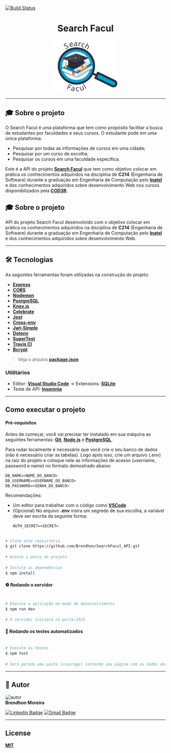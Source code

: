 [![Build Status](https://travis-ci.com/Brendhon/SearchFacul_API.svg?branch=main)](https://travis-ci.com/Brendhon/SearchFacul_API)

<div style="text-align:center">
    <h1>Search Facul</h1>
    <img src="src\assets\logo.svg" width="200px;" alt="logo"/>
</div>

---

## 🎓 Sobre o projeto

O Search Facul é uma plataforma que tem como propósito facilitar a busca de estudantes por faculdades e seus cursos. O estudante pode em uma única plataforma: 
 - Pesquisar por todas as informações de cursos em uma cidade;
 - Pesquisar por um curso de escolha;
 - Pesquisar os cursos em uma faculdade específica.

Este é a API do projeto **[Search Facul](https://github.com/Brendhon/SearchFacul_Web)** que tem como objetivo colocar em prática os conhecimentos adquiridos na disciplina de **C214** (Engenharia de Software) durante a graduação em Engenharia de Computação pelo **[Inatel](https://inatel.br/home/)** e dos conhecimentos adquiridos sobre desenvolvimento Web nos cursos disponibilizados pela **[COD3R](https://www.cod3r.com.br/)**.

## 🎓 Sobre o projeto

API do projeto Search Facul desenvolvido com o objetivo colocar em prática os conhecimentos adquiridos na disciplina de **C214** (Engenharia de Software) durante a graduação em Engenharia de Computação pelo **[Inatel](https://inatel.br/home/)** e dos conhecimentos adquiridos sobre desenvolvimento Web.

---

## 🛠 Tecnologias

As seguintes ferramentas foram utilizadas na construção do projeto:

 - **[Express](https://expressjs.com/pt-br/)**
 - **[CORS](https://expressjs.com/en/resources/middleware/cors.html)**
 - **[Nodemon](https://nodemon.io/)**
 - **[PostgreSQL](https://www.postgresql.org/)**
 - **[Knex.js](http://knexjs.org/)**
 - **[Celebrate](https://github.com/arb/celebrate)**
 - **[Jest](https://jestjs.io/)**
 - **[Cross-env](https://github.com/kentcdodds/cross-env)**
 - **[Jwt-Simple](https://github.com/hokaccha/node-jwt-simple)**
 - **[Dotenv](https://github.com/motdotla/dotenv)**
 - **[SuperTest](https://github.com/visionmedia/supertest)**
 - **[Travis CI](https://travis-ci.com/)**
 - **[Bcrypt](https://github.com/kelektiv/node.bcrypt.js/)**
> Veja o arquivo  **[package.json](https://github.com/Brendhon/SearchFacul_API/blob/main/package.json)**

### Utilitários
- Editor:  **[Visual Studio Code](https://code.visualstudio.com/)**  → Extensions:  **[SQLite](https://marketplace.visualstudio.com/items?itemName=alexcvzz.vscode-sqlite)**
- Teste de API:  **[Insomnia](https://insomnia.rest/)**
---
## Como executar o projeto

#### Pré-requisitos

Antes de começar, você vai precisar ter instalado em sua máquina as seguintes ferramentas:
**[Git](https://git-scm.com)**, **[Node.js](https://nodejs.org/en/)** e **[PostgreSQL](https://www.postgresql.org/)**.<br> 

Para rodar localmente é necessário que você crie o seu banco de dados (não é necessário criar as tabelas). Logo após isso, crie um arquivo (.env) na raiz do projeto e coloque nele as informações de acesso (username, password e name) no formato demostrado abaixo: 
```
DB_NAME=<NOME_DO_BANCO>
DB_USERNAME=<USERNAME_DO_BANCO>
DB_PASSWORD=<SENHA_DO_BANCO>
```

Recomendações:
* Um editor para trabalhar com o código como **[VSCode](https://code.visualstudio.com/)**
* (Opcional) No arquivo **.env** insira um segredo de sua escolha, a variável deve ser escrita da seguinte forma:
    ```
    AUTH_SECRET=<SECRET>
    ```
    
```bash

# Clone este repositório
$ git clone https://github.com/Brendhon/SearchFacul_API.git

# Acesse a pasta do projeto

# Instale as dependências
$ npm install

```
#### ⚽ Rodando o servidor

```bash

# Execute a aplicação em modo de desenvolvimento
$ npm run dev

# O servidor iniciará na porta:3333

```

#### 🤖 Rodando os testes automatizados

```bash

# Execute os testes
$ npm test

# Será gerada uma pasta (coverage) contendo uma página com os dados dos testes de forma mais detalhada

```


---

## 👥 Autor
<img style="border-radius: 20%;" src="https://avatars1.githubusercontent.com/u/52840078?s=400&u=67bc81db89b5abf12cf592e0c610426afd3a02f4&v=4" width="120px;" alt="autor"/><br>
**Brendhon Moreira**

[![Linkedin Badge](https://img.shields.io/badge/-Brendhon-blue?style=flat-square&logo=Linkedin&logoColor=white&link=https://www.linkedin.com/in/brendhon-moreira)](https://www.linkedin.com/in/brendhon-moreira)
[![Gmail Badge](https://img.shields.io/badge/-brendhon.e.c.m@gmail.com-c14438?style=flat-square&logo=Gmail&logoColor=white&link=mailto:brendhon.e.c.m@gmail.com)](mailto:brendhon.e.c.m@gmail.com)

---
## License
**[MIT](https://choosealicense.com/licenses/mit/)**
